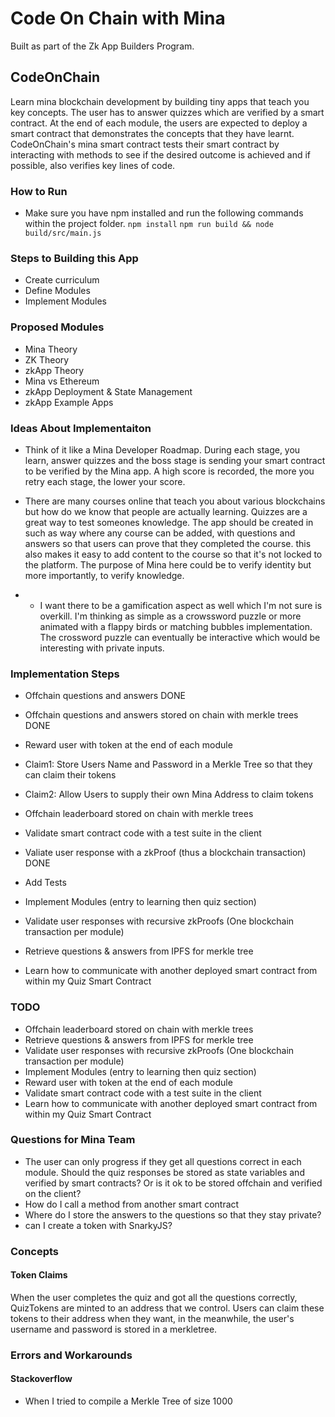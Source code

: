 # Code On Chain with Mina
Built as part of the Zk App Builders Program. 


## CodeOnChain
Learn mina blockchain development by building tiny apps that teach you key concepts. 
The user has to answer quizzes which are verified by a smart contract. 
At the end of each module, the users are expected to deploy a smart contract that demonstrates the concepts that they have learnt. 
CodeOnChain's mina smart contract tests their smart contract by interacting with methods to see if the desired outcome is achieved and if possible, also verifies key lines of code. 

### How to Run
- Make sure you have npm installed and run the following commands within the project folder. 
`npm install`
`npm run build && node build/src/main.js`
### Steps to Building this App
- Create curriculum
- Define Modules
- Implement Modules

### Proposed Modules
- Mina Theory
- ZK Theory
- zkApp Theory
- Mina vs Ethereum 
- zkApp Deployment & State Management
- zkApp Example Apps

### Ideas About Implementaiton 
- Think of it like a Mina Developer Roadmap. During each stage, you learn, answer quizzes and the boss stage is sending your smart contract to be verified by the Mina app. A high score is recorded, the more you retry each stage, the lower your score. 

- There are many courses online that teach you about various blockchains but how do we know that people are actually learning. Quizzes are a great way to test someones knowledge. The app should be created in such as way where any course can be added, with questions and answers so that users can prove that they completed the course. this also makes it easy to add content to the course so that it's not locked to the platform. The purpose of Mina here could be to verify identity but more importantly, to verify knowledge. 
- - I want there to be a gamification aspect as well which I'm not sure is overkill. I'm thinking as simple as a crowssword puzzle or more animated with a flappy birds or matching bubbles implementation. The crossword puzzle can eventually be interactive which would be interesting with private inputs. 


### Implementation Steps
- Offchain questions and answers DONE
- Offchain questions and answers stored on chain with merkle trees DONE
- Reward user with token at the end of each module
- Claim1: Store Users Name and Password in a Merkle Tree so that they can claim their tokens
- Claim2: Allow Users to supply their own Mina Address to claim tokens
- Offchain leaderboard stored on chain with merkle trees
- Validate smart contract code with a test suite in the client
- Valiate user response with a zkProof (thus a blockchain transaction) DONE
- Add Tests


- Implement Modules (entry to learning then quiz section)
- Validate user responses with recursive zkProofs (One blockchain transaction per module)
- Retrieve questions & answers from IPFS for merkle tree
- Learn how to communicate with another deployed smart contract from within my Quiz Smart Contract

### TODO
- Offchain leaderboard stored on chain with merkle trees
- Retrieve questions & answers from IPFS for merkle tree
- Validate user responses with recursive zkProofs (One blockchain transaction per module)
- Implement Modules (entry to learning then quiz section)
- Reward user with token at the end of each module
- Validate smart contract code with a test suite in the client
- Learn how to communicate with another deployed smart contract from within my Quiz Smart Contract

### Questions for Mina Team
- The user can only progress if they get all questions correct in each module. Should the quiz responses be stored as state variables and verified by smart contracts?
Or is it ok to be stored offchain and verified on the client? 
- How do I call a method from another smart contract
- Where do I store the answers to the questions so that they stay private?
- can I create a token with SnarkyJS?


### Concepts

#### Token Claims
When the user completes the quiz and got all the questions correctly, QuizTokens are minted to an address that we control.
Users can claim these tokens to their address when they want, in the meanwhile, the user's username and password is stored in a merkletree.


### Errors and Workarounds
#### Stackoverflow
- When I tried to compile a Merkle Tree of size 1000

